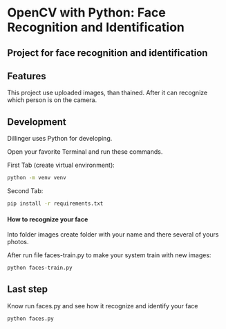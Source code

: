 # OpenCV with Python: Face Recognition and Identification
## Project for face recognition and identification


## Features
This project use uploaded images, than thained. After it can recognize which person is on the camera.

## Development

Dillinger uses Python for developing.

Open your favorite Terminal and run these commands.

First Tab (create virtual environment):

```sh
python -m venv venv
```

Second Tab:

```sh
pip install -r requirements.txt
```

#### How to recognize your face

Into folder images create folder with your name and there several of yours photos.

After run file faces-train.py to make your system train with new images:

```sh
python faces-train.py
```

## Last step

Know run faces.py and see how it recognize and identify your face

```sh
python faces.py
```